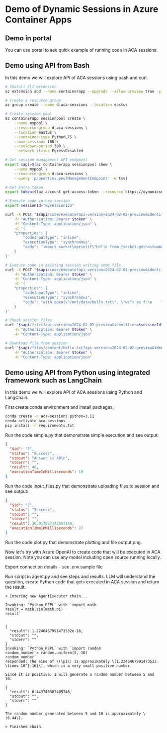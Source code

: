 # Demo of Dynamic Sessions in Azure Container Apps
## Demo in portal
You can use portal to see quick example of running code in ACA sessions.

## Demo using API from Bash
In this demo we will explore API of ACA sessions using bash and curl.

```bash
# Install CLI extension
az extension add --name containerapp --upgrade --allow-preview true -y

# Create a resource group
az group create --name d-aca-sessions --location eastus

# Create session pool
az containerapp sessionpool create \
    --name mypool \
    --resource-group d-aca-sessions \
    --location eastus \
    --container-type PythonLTS \
    --max-sessions 100 \
    --cooldown-period 300 \
    --network-status EgressDisabled

# Get session management API endpoint
export sapi=$(az containerapp sessionpool show \
    --name mypool \
    --resource-group d-aca-sessions \
    --query 'properties.poolManagementEndpoint' -o tsv)

# Get Entra token
export token=$(az account get-access-token --resource https://dynamicsessions.io --query accessToken -o tsv)

# Execute code in new session
export sessionId="mysession123"

curl -X POST "$sapi/code/execute?api-version=2024-02-02-preview&identifier=$sessionId" \
    -H "Authorization: Bearer $token" \
    -H "Content-Type: application/json" \
    -d '{
    "properties": {
        "codeInputType": "inline",
        "executionType": "synchronous",
        "code": "import socket\nprint(f\"Hello from {socket.gethostname()}!\")"
    }
}'

# Execute code in existing session writing some file
curl -X POST "$sapi/code/execute?api-version=2024-02-02-preview&identifier=$sessionId" \
    -H "Authorization: Bearer $token" \
    -H "Content-Type: application/json" \
    -d '{
    "properties": {
        "codeInputType": "inline",
        "executionType": "synchronous",
        "code": "with open(\"/mnt/data/hello.txt\", \"w\") as f:\n    f.write(\"Hello from session!\")"
    }
}'

# Check session files
curl "$sapi/files?api-version=2024-02-02-preview&identifier=$sessionId" \
    -H "Authorization: Bearer $token" \
    -H "Content-Type: application/json"

# Download file from session
curl "$sapi/files/content/hello.txt?api-version=2024-02-02-preview&identifier=$sessionId" \
    -H "Authorization: Bearer $token" \
    -H "Content-Type: application/json"
```

## Demo using API from Python using integrated framework such as LangChain
In this demo we will explore API of ACA sessions using Python and LangChain.

First create conda environment and install packages.

```bash
conda create -n aca-sessions python=3.11
conda activate aca-sessions
pip install -r requirements.txt
```

Run the code simple.py that demonstrate simple execution and see output:

```json
{
  "$id": "2",
  "status": "Success",
  "stdout": "Answer is 40\n",
  "stderr": "",
  "result": 40,
  "executionTimeInMilliseconds": 10
}
```

Run the code input_files.py that demonstrate uploading files to session and see output:

```json
{
  "$id": "2",
  "status": "Success",
  "stdout": "",
  "stderr": "",
  "result": 36.017857142857146,
  "executionTimeInMilliseconds": 27
}
```

Run the code plot.py that demonstrate plotting and file output.png.

Now let's try with Azure OpenAI to create code that will be executed in ACA session. Note you can use any model including open source running locally.

Export connection details - see .env.sample file

Run script in agent.py and see steps and results. LLM will understand the question, create Python code that gets executed in ACA session and return the result.

```
> Entering new AgentExecutor chain...

Invoking: `Python_REPL` with `import math
result = math.sin(math.pi)
result`


{
  "result": 1.2246467991473532e-16,
  "stdout": "",
  "stderr": ""
}
Invoking: `Python_REPL` with `import random
random_number = random.uniform(5, 10)
random_number`
responded: The sine of \(\pi\) is approximately \(1.2246467991473532 \times 10^{-16}\), which is a very small positive number.

Since it is positive, I will generate a random number between 5 and 10.

{
  "result": 6.443740307405746,
  "stdout": "",
  "stderr": ""
}

The random number generated between 5 and 10 is approximately \(6.44\).

> Finished chain.
```